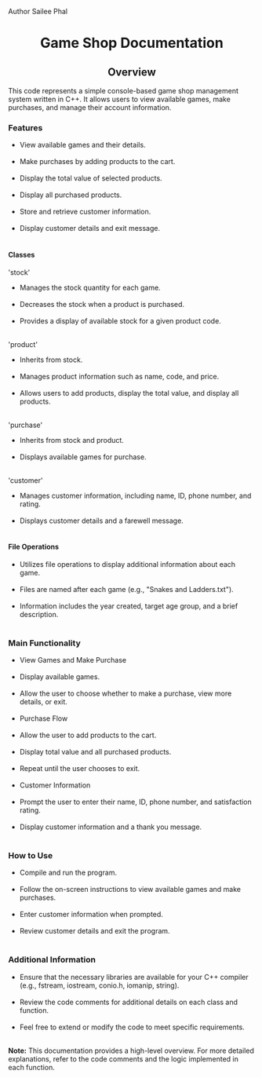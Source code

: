 Author Sailee Phal
<!DOCTYPE html>
<html>
    <body>
        <p>
        <center><h1><b>Game Shop Documentation</b></h1></center>
        </p>
        <p>
        <center><h2>Overview</h2></center>
        This code represents a simple console-based game shop management system written in C++. 
        It allows users to view available games, make purchases, and manage their account information.
        </p>
        <h3>Features</h3>
        <p>
            <ul>
                <li> View available games and their details.</li><br>
                <li>Make purchases by adding products to the cart.</li> <br>
                <li>Display the total value of selected products.</li><br>
                <li>Display all purchased products.</li><br>
                <li>Store and retrieve customer information.</li><br>
                <li>Display customer details and exit message.</li><br>
            </ul>
        </p>
        <h4>Classes</h4>
        <h7>'stock'</h7>
        <p>
            <ul>
                <li>Manages the stock quantity for each game.</li><br>
                <li>Decreases the stock when a product is purchased.</li><br>
                <li>Provides a display of available stock for a given product code.</li><br>
            </ul>
        </p>
        <h7>'product'</h7>
        <p>
            <ul>
                <li>Inherits from stock.</li><br>
                <li>Manages product information such as name, code, and price.</li> <br>
                <li>Allows users to add products, display the total value, and display all products.</li><br>
            </ul>
        </p>
        <h7>'purchase'</h7>
        <p>
            <ul>
                <li>Inherits from stock and product.</li><br>
                <li>Displays available games for purchase.</li><br>
            </ul>
        </p>
        <h7>'customer'</h7>
        <p>
            <ul>
                <li>Manages customer information, including name, ID, phone number, and rating.</li><br>
                <li>Displays customer details and a farewell message.</li><br>
            </ul>
         </p>
         <h4>File Operations</h4>
         <p>
            <ul>
                <li> Utilizes file operations to display additional information about each game.</li><br>
                <li>Files are named after each game (e.g., "Snakes and Ladders.txt").</li><br>
                <li>Information includes the year created, target age group, and a brief description.</li><br>
            </ul>
         </p>
         <h3>Main Functionality</h3>
         <p>
            <ul>
                <li>View Games and Make Purchase</li><br>
                <li> Display available games.</li><br>
                <li>Allow the user to choose whether to make a purchase, view more details, or exit.</li><br>
                <li>Purchase Flow</li><br>
                <li>Allow the user to add products to the cart.</li><br>
                <li>Display total value and all purchased products.</li><br>
                <li>Repeat until the user chooses to exit.</li><br>
                <li>Customer Information</li><br>
                <li>Prompt the user to enter their name, ID, phone number, and satisfaction rating.</li><br>
                <li>Display customer information and a thank you message.</li><br>
            </ul>
         </p>
         <h3>How to Use</h3>
         <p>
            <ul>
                <li>Compile and run the program.</li><br>
                <li> Follow the on-screen instructions to view available games and make purchases.</li><br>
                <li>Enter customer information when prompted.</li><br>
                <li>Review customer details and exit the program.</li><br>
            </ul>
         </p>
         <h3>Additional Information</h3>
         <p>
            <ul>
                <li> Ensure that the necessary libraries are available for your C++ compiler (e.g., fstream, iostream, conio.h, iomanip, string).</li><br>
                <li> Review the code comments for additional details on each class and function.</li><br>
                <li>Feel free to extend or modify the code to meet specific requirements.</li><br>
            </ul>
         </p>
         <p><b>Note:</b> This documentation provides a high-level overview. For more detailed explanations, refer to the code comments and the logic implemented in each function.
        </p>
    </body>

</html>
